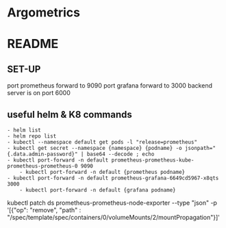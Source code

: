 # Argometrics

# README

SET-UP
-------
port prometheus forward to 9090
port grafana forward to 3000
backend server is on port 6000

useful helm & K8 commands
--------------------------
    - helm list
    - helm repo list
    - kubectl --namespace default get pods -l "release=prometheus"
    - kubectl get secret --namespace {namespace} {podname} -o jsonpath="{.data.admin-password}" | base64 --decode ; echo
    - kubectl port-forward -n default prometheus-prometheus-kube-prometheus-prometheus-0 9090
        - kubectl port-forward -n default {prometheus podname} 
    - kubectl port-forward -n default prometheus-grafana-6649cd5967-x8qts 3000
        - kubectl port-forward -n default {grafana podname} 

kubectl patch ds prometheus-prometheus-node-exporter --type "json" -p '[{"op": "remove", "path" : "/spec/template/spec/containers/0/volumeMounts/2/mountPropagation"}]'

